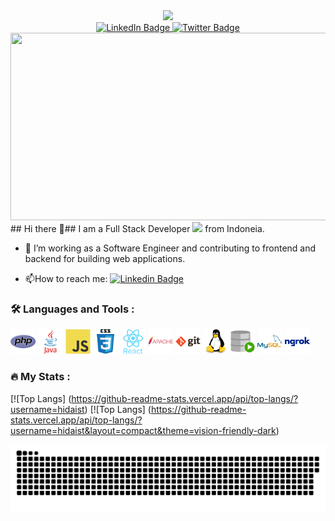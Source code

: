 
<div id="header" align="center">
  <img src="https://media4.giphy.com/media/v1.Y2lkPTc5MGI3NjExdmZiNTdtYjk5eDgyZjRwMHB1cTY0bDFld3RsNDQ4NnRqdm12ZmNoYiZlcD12MV9pbnRlcm5hbF9naWZfYnlfaWQmY3Q9cw/raGZ0thWzeQKzZ8WDA/giphy.gif" width="150"/>
</div>
<center>
<div id="badges"  align="center">
  <a href="https://www.linkedin.com/in/oned-imam-sutrisno-8349a1325/"> <img src="https://img.shields.io/badge/LinkedIn-blue?style=for-the-badge&logo=linkedin&logoColor=white" alt="LinkedIn Badge"/> </a>
  <a href=""> <img src="https://img.shields.io/badge/Twitter-blue?style=for-the-badge&logo=twitter&logoColor=white" alt="Twitter Badge"/> </a>
</div></center>
  <div align="center">
  <img src="https://media.giphy.com/media/v1.Y2lkPWVjZjA1ZTQ3NnR3eHNtMTB4Zzdxd3VwNXFsb3RycHE2ejB0NTZ1ZDhheGMwcDF5NyZlcD12MV9naWZzX3NlYXJjaCZjdD1n/xVRRDVP6lqtNQJrzN7/giphy.gif" width="600" height="300"/>
</div>
## Hi there 👋##
I am a Full Stack Developer <img src="https://media.giphy.com/media/WUlplcMpOCEmTGBtBW/giphy.gif" width="30"> from Indoneia.

- :telescope: I’m working as a Software Engineer and contributing to frontend and backend for building web applications.

- :mailbox:How to reach me: [![Linkedin Badge](https://img.shields.io/badge/-kakbar-blue?style=flat&logo=Linkedin&logoColor=white)](https://www.linkedin.com/in/oned-imam-sutrisno-8349a1325/)

### :hammer_and_wrench: Languages and Tools :
<div>
  <img src="https://github.com/devicons/devicon/blob/master/icons/php/php-original.svg" title="PHP" alt="Material UI" width="40" height="40"/> 
  <img src="https://github.com/devicons/devicon/blob/master/icons/java/java-original-wordmark.svg" title="Java" alt="Java" width="40" height="40"/> 
  <img src="https://github.com/devicons/devicon/blob/master/icons/javascript/javascript-original.svg" title="Java" alt="JS" width="40" height="40"/>
  <img src="https://github.com/devicons/devicon/blob/master/icons/css3/css3-original-wordmark.svg" title="CSS" alt="Material UI" width="40" height="40"/> 
  <img src="https://github.com/devicons/devicon/blob/master/icons/react/react-original-wordmark.svg" title="React" alt="React" width="40" height="40"/> 
  <img src="https://github.com/devicons/devicon/blob/master/icons/apache/apache-original-wordmark.svg" title="Apache" alt="Material UI" width="40" height="40"/> 
  <img src="https://github.com/devicons/devicon/blob/master/icons/git/git-original-wordmark.svg" title="Git" **alt="Git" width="40" height="40"/>
  <img src="https://github.com/devicons/devicon/blob/master/icons/linux/linux-original.svg" title="Linux" alt="Material UI" width="40" height="40"/>
  <img src="https://github.com/devicons/devicon/blob/master/icons/sqldeveloper/sqldeveloper-original.svg" title="SQL" alt="Material UI" width="40" height="40"/>
  <img src="https://github.com/devicons/devicon/blob/master/icons/mysql/mysql-original-wordmark.svg" title="Mysql" alt="Material UI" width="40" height="40"/>
  <img src="https://github.com/devicons/devicon/blob/master/icons/ngrok/ngrok-original.svg" title="Ngrok" alt="Material UI" width="40" height="40"/>
</div>

### :fire: My Stats :
[![Top Langs] (https://github-readme-stats.vercel.app/api/top-langs/?username=hidaist)
[![Top Langs] (https://github-readme-stats.vercel.app/api/top-langs/?username=hidaist&layout=compact&theme=vision-friendly-dark)

![Snake animation](https://github.com/hidaist/hidaist/blob/main/output/github-contribution-grid-snake-dark.svg)
<!--
**hidaist/hidaist** is a ✨ _special_ ✨ repository because its `README.md` (this file) appears on your GitHub profile.
Here are some ideas to get you started:

- 🔭 I’m currently working on ...
- 🌱 I’m currently learning ...
- 👯 I’m looking to collaborate on ...
- 🤔 I’m looking for help with ...
- 💬 Ask me about ...
- 📫 How to reach me: ...
- 😄 Pronouns: ...
- ⚡ Fun fact: ...
-->
